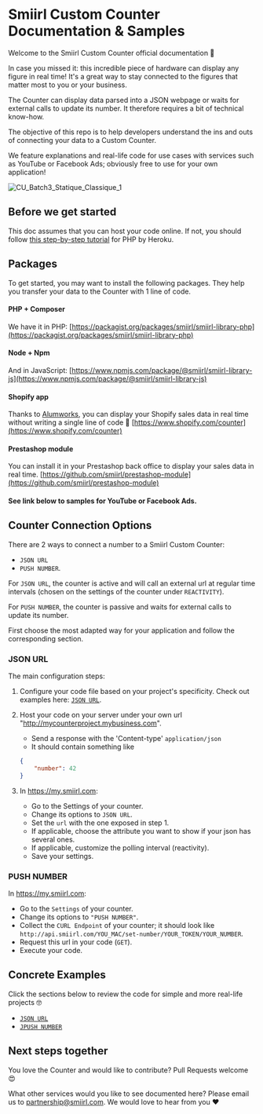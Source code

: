 
# Smiirl Custom Counter Documentation & Samples

Welcome to the Smiirl Custom Counter official documentation 🥁 

In case you missed it: this incredible piece of hardware can display any figure in real time! It's a great way to stay connected to the figures that matter most to you or your business.

The Counter can display data parsed into a JSON webpage or waits for external calls to update its number. It therefore requires a bit of technical know-how. 

The objective of this repo is to help developers understand the ins and outs of connecting your data to a Custom Counter. 

We feature explanations and real-life code for use cases with services such as YouTube or Facebook Ads; obviously free to use for your own application!


![CU_Batch3_Statique_Classique_1](https://user-images.githubusercontent.com/9904720/117823144-72ac3580-b26d-11eb-8f61-57e06192698c.jpeg)

## Before we get started
This doc assumes that you can host your code online. If not, you should follow [this step-by-step tutorial](https://devcenter.heroku.com/articles/getting-started-with-php) for PHP by Heroku.


## Packages
To get started, you may want to install the following packages. They help you transfer your data to the Counter with 1 line of code. 
#### PHP + Composer
We have it in PHP: [https://packagist.org/packages/smiirl/smiirl-library-php](https://packagist.org/packages/smiirl/smiirl-library-php)

#### Node + Npm
And in JavaScript: [https://www.npmjs.com/package/@smiirl/smiirl-library-js](https://www.npmjs.com/package/@smiirl/smiirl-library-js)  

#### Shopify app
Thanks to [Alumworks](https://apps.shopify.com/smiirl), you can display your Shopify sales data in real time without writing a single line of code 💸 
 [https://www.shopify.com/counter](https://www.shopify.com/counter)

#### Prestashop module
You can install it in your Prestashop back office to display your sales data in real time. 
[https://github.com/smiirl/prestashop-module](https://github.com/smiirl/prestashop-module)

#### See link below to samples for YouTube or Facebook Ads.

## Counter Connection Options

There are 2 ways to connect a number to a Smiirl Custom Counter:
- `JSON URL` 
- `PUSH NUMBER`.

For `JSON URL`, the counter is active and will call an external url at regular time intervals 
(chosen on the settings of the counter under `REACTIVITY`).

For `PUSH NUMBER`, the counter is passive and waits for external calls to update its number.

First choose the most adapted way for your application and follow the corresponding section.

### JSON URL
The main configuration steps:
1. Configure your code file based on your project's specificity. Check out examples here: [`JSON URL`](/samples/JSON_URL_EXAMPLES.md).
2. Host your code on your server under your own url "http://mycounterproject.mybusiness.com".
    - Send a response with the 'Content-type' `application/json`
    - It should contain something like
    ```json 
    {
        "number": 42
    }
    ```
    
2. In https://my.smiirl.com:
    - Go to the Settings of your counter.
    - Change its options to `JSON URL`. 
    - Set the `url` with the one exposed in step 1.
    - If applicable, choose the attribute you want to show if your json has several ones.
    - If applicable, customize the polling interval (reactivity).
    - Save your settings.
    
### PUSH NUMBER
In https://my.smiirl.com:
- Go to the `Settings` of your counter.
- Change its options to `"PUSH NUMBER"`. 
- Collect the `CURL Endpoint` of your counter;
 it should look like 
```http://api.smiirl.com/YOU_MAC/set-number/YOUR_TOKEN/YOUR_NUMBER```. 
- Request this url in your code (`GET`).
- Execute your code.


## Concrete Examples
Click the sections below to review the code for simple and more real-life projects 🤓
- [`JSON URL`](/samples/JSON_URL_EXAMPLES.md)
- [`JPUSH NUMBER`](/samples/PUSH_NUMBER_EXAMPLES.md)


## Next steps together
You love the Counter and would like to contribute? Pull Requests welcome 😍 

What other services would you like to see documented here?
Please email us to partnership@smiirl.com. We would love to hear from you ❤️

